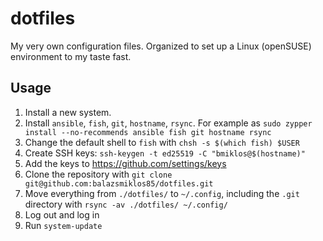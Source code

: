 # dotfiles

My very own configuration files. Organized to set up a Linux (openSUSE) environment to my taste fast.

## Usage

1. Install a new system.
2. Install `ansible`, `fish`, `git`, `hostname`, `rsync`. For example as `sudo zypper install --no-recommends ansible fish git hostname rsync`
3. Change the default shell to `fish` with `chsh -s $(which fish) $USER`
4. Create SSH keys: `ssh-keygen -t ed25519 -C "bmiklos@$(hostname)"`
5. Add the keys to https://github.com/settings/keys
6. Clone the repository with `git clone git@github.com:balazsmiklos85/dotfiles.git`
7. Move everything from `./dotfiles/` to `~/.config`, including the `.git` directory with `rsync -av ./dotfiles/ ~/.config/`
8. Log out and log in
9. Run `system-update`
